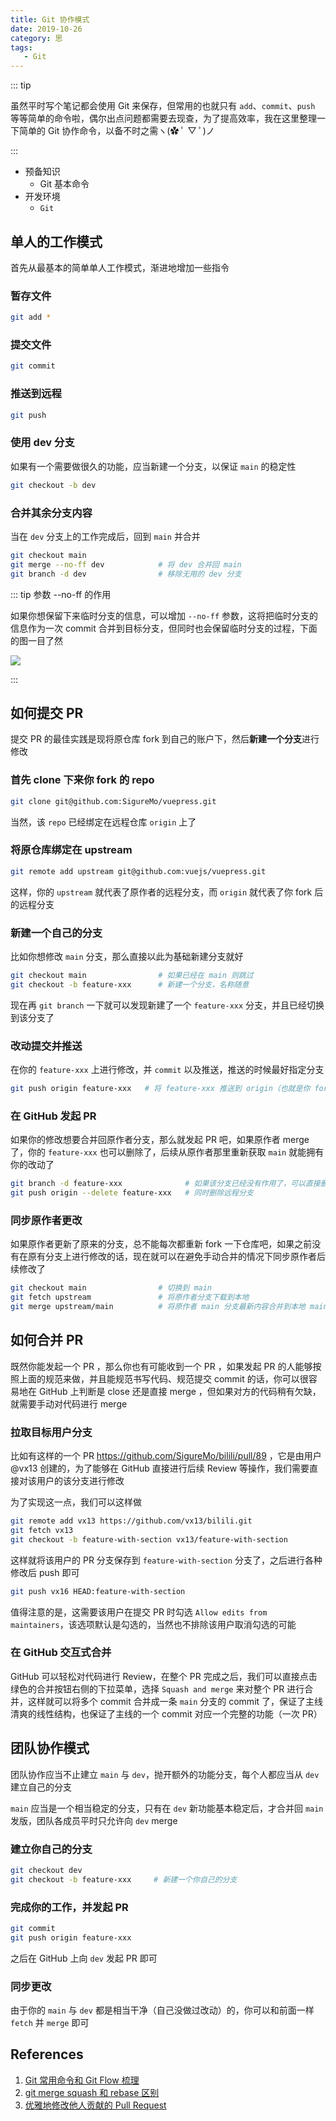 ```yaml
---
title: Git 协作模式
date: 2019-10-26
category: 思
tags:
   - Git
---
```


::: tip

虽然平时写个笔记都会使用 Git 来保存，但常用的也就只有 `add`、`commit`、`push` 等等简单的命令啦，偶尔出点问题都需要去现查，为了提高效率，我在这里整理一下简单的 Git 协作命令，以备不时之需ヽ(✿ ﾟ ▽ ﾟ)ノ

:::

<!-- more -->

-  预备知识
   -  Git 基本命令
-  开发环境
   -  `Git`

## 单人的工作模式

首先从最基本的简单单人工作模式，渐进地增加一些指令

### 暂存文件

```bash
git add *
```

### 提交文件

```bash
git commit
```

### 推送到远程

```bash
git push
```

### 使用 dev 分支

如果有一个需要做很久的功能，应当新建一个分支，以保证 `main` 的稳定性

```bash
git checkout -b dev
```

### 合并其余分支内容

当在 `dev` 分支上的工作完成后，回到 `main` 并合并

```bash
git checkout main
git merge --no-ff dev            # 将 dev 合并回 main
git branch -d dev                # 移除无用的 dev 分支
```

::: tip 参数 --no-ff 的作用

如果你想保留下来临时分支的信息，可以增加 `--no-ff` 参数，这将把临时分支的信息作为一次 commit 合并到目标分支，但同时也会保留临时分支的过程，下面的图一目了然

![](../img/git-collaboration/git-collaboration01.png)

:::

## 如何提交 PR

提交 PR 的最佳实践是现将原仓库 fork 到自己的账户下，然后**新建一个分支**进行修改

### 首先 clone 下来你 fork 的 repo

```bash
git clone git@github.com:SigureMo/vuepress.git
```

当然，该 `repo` 已经绑定在远程仓库 `origin` 上了

### 将原仓库绑定在 upstream

```bash
git remote add upstream git@github.com:vuejs/vuepress.git
```

这样，你的 `upstream` 就代表了原作者的远程分支，而 `origin` 就代表了你 fork 后的远程分支

### 新建一个自己的分支

比如你想修改 `main` 分支，那么直接以此为基础新建分支就好

```bash
git checkout main                # 如果已经在 main 则跳过
git checkout -b feature-xxx      # 新建一个分支，名称随意
```

现在再 `git branch` 一下就可以发现新建了一个 `feature-xxx` 分支，并且已经切换到该分支了

### 改动提交并推送

在你的 `feature-xxx` 上进行修改，并 `commit` 以及推送，推送的时候最好指定分支

```bash
git push origin feature-xxx   # 将 feature-xxx 推送到 origin（也就是你 fork 后的 repo）
```

### 在 GitHub 发起 PR

如果你的修改想要合并回原作者分支，那么就发起 PR 吧，如果原作者 merge 了，你的 `feature-xxx` 也可以删除了，后续从原作者那里重新获取 `main` 就能拥有你的改动了

```bash
git branch -d feature-xxx              # 如果该分支已经没有作用了，可以直接删除
git push origin --delete feature-xxx   # 同时删除远程分支
```

### 同步原作者更改

如果原作者更新了原来的分支，总不能每次都重新 fork 一下仓库吧，如果之前没有在原有分支上进行修改的话，现在就可以在避免手动合并的情况下同步原作者后续修改了

```bash
git checkout main                # 切换到 main
git fetch upstream               # 将原作者分支下载到本地
git merge upstream/main          # 将原作者 main 分支最新内容合并到本地 main
```

## 如何合并 PR

既然你能发起一个 PR ，那么你也有可能收到一个 PR ，如果发起 PR 的人能够按照上面的规范来做，并且能规范书写代码、规范提交 commit 的话，你可以很容易地在 GitHub 上判断是 close 还是直接 merge ，但如果对方的代码稍有欠缺，就需要手动对代码进行 merge

### 拉取目标用户分支

比如有这样的一个 PR <https://github.com/SigureMo/bilili/pull/89> ，它是由用户 @vx13 创建的，为了能够在 GitHub 直接进行后续 Review 等操作，我们需要直接对该用户的该分支进行修改

为了实现这一点，我们可以这样做

```bash
git remote add vx13 https://github.com/vx13/bilili.git
git fetch vx13
git checkout -b feature-with-section vx13/feature-with-section
```

这样就将该用户的 PR 分支保存到 `feature-with-section` 分支了，之后进行各种修改后 push 即可

```bash
git push vx16 HEAD:feature-with-section
```

值得注意的是，这需要该用户在提交 PR 时勾选 `Allow edits from maintainers`，该选项默认是勾选的，当然也不排除该用户取消勾选的可能

### 在 GitHub 交互式合并

GitHub 可以轻松对代码进行 Review，在整个 PR 完成之后，我们可以直接点击绿色的合并按钮右侧的下拉菜单，选择 `Squash and merge` 来对整个 PR 进行合并，这样就可以将多个 commit 合并成一条 `main` 分支的 commit 了，保证了主线清爽的线性结构，也保证了主线的一个 commit 对应一个完整的功能（一次 PR）

## 团队协作模式

团队协作应当不止建立 `main` 与 `dev`，抛开额外的功能分支，每个人都应当从 `dev` 建立自己的分支

`main` 应当是一个相当稳定的分支，只有在 `dev` 新功能基本稳定后，才合并回 `main` 发版，团队各成员平时只允许向 `dev` merge

### 建立你自己的分支

```bash
git checkout dev
git checkout -b feature-xxx     # 新建一个你自己的分支
```

### 完成你的工作，并发起 PR

```bash
git commit
git push origin feature-xxx
```

之后在 GitHub 上向 `dev` 发起 PR 即可

### 同步更改

由于你的 `main` 与 `dev` 都是相当干净（自己没做过改动）的，你可以和前面一样 `fetch` 并 `merge` 即可

## References

1. [Git 常用命令和 Git Flow 梳理](https://www.cnblogs.com/ldy-blogs/p/10529946.html#4416607)
2. [git merge squash 和 rebase 区别](https://www.jianshu.com/p/684a8ae9dcf1)
3. [优雅地修改他人贡献的 Pull Request](https://liuyib.github.io/2020/09/19/add-commits-to-others-pr)

